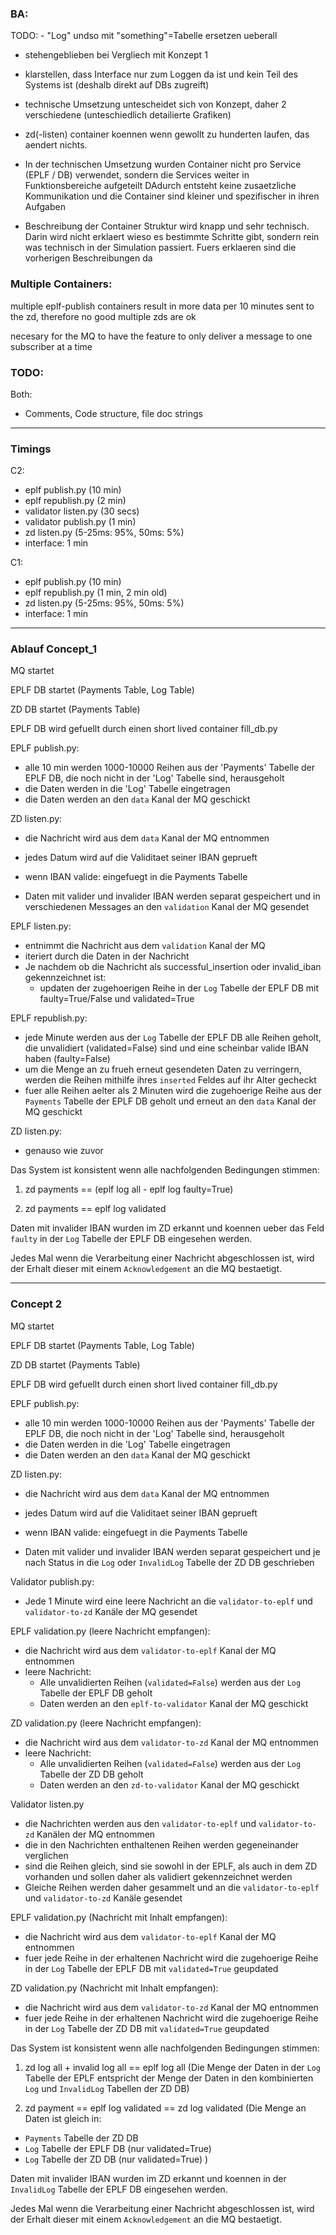 ### BA:

TODO: - "Log" undso mit "something"=Tabelle ersetzen ueberall
- stehengeblieben bei Vergliech mit Konzept 1

- klarstellen, dass Interface nur zum Loggen da ist und kein Teil des Systems ist (deshalb direkt auf DBs zugreift)

- technische Umsetzung untescheidet sich von Konzept, daher 2 verschiedene (unteschiedlich detailierte Grafiken)

- zd(-listen) container koennen wenn gewollt zu hunderten laufen, das aendert nichts.

- In der technischen Umsetzung wurden Container nicht pro Service (EPLF / DB) verwendet, sondern die Services weiter
in Funktionsbereiche aufgeteilt
DAdurch entsteht keine zusaetzliche Kommunikation und die Container sind kleiner und spezifischer in ihren Aufgaben


- Beschreibung der Container Struktur wird knapp und sehr technisch. Darin wird nicht erklaert wieso es bestimmte Schritte gibt, sondern rein was technisch in der Simulation passiert. Fuers erklaeren sind die vorherigen Beschreibungen da



### Multiple Containers:

multiple eplf-publish containers result in more data per 10 minutes sent to the zd, therefore no good
multiple zds are ok

necesary for the MQ to have the feature to only deliver a message to one subscriber at a time



### TODO:


Both:
- Comments, Code structure, file doc strings


---


### Timings

C2:
- eplf publish.py (10 min)
- eplf republish.py (2 min)
- validator listen.py (30 secs)
- validator publish.py (1 min)
- zd listen.py (5-25ms: 95%, 50ms: 5%)
- interface: 1 min


C1:
- eplf publish.py (10 min)
- eplf republish.py (1 min, 2 min old)
- zd listen.py (5-25ms: 95%, 50ms: 5%)
- interface: 1 min





---


### Ablauf Concept_1

MQ startet

EPLF DB startet (Payments Table, Log Table)

ZD DB startet (Payments Table)

EPLF DB wird gefuellt durch einen short lived container fill_db.py


EPLF publish.py:
- alle 10 min werden 1000-10000 Reihen aus der 'Payments' Tabelle der EPLF DB, die noch nicht in der 'Log' Tabelle sind, herausgeholt
- die Daten werden in die 'Log' Tabelle eingetragen
- die Daten werden an den `data` Kanal der MQ geschickt


ZD listen.py:
- die Nachricht wird aus dem `data` Kanal der MQ entnommen
- jedes Datum wird auf die Validitaet seiner IBAN geprueft

- wenn IBAN valide: eingefuegt in die Payments Tabelle
- Daten mit valider und invalider IBAN werden separat gespeichert und in verschiedenen Messages an den `validation` Kanal der MQ gesendet


EPLF listen.py:
- entnimmt die Nachricht aus dem `validation` Kanal der MQ
- iteriert durch die Daten in der Nachricht
- Je nachdem ob die Nachricht als successful_insertion oder invalid_iban gekennzeichnet ist:
	- updaten der zugehoerigen Reihe in der `Log` Tabelle der EPLF DB mit faulty=True/False und validated=True


EPLF republish.py:
- jede Minute werden aus der `Log` Tabelle der EPLF DB alle Reihen geholt, die unvalidiert (validated=False) sind und eine scheinbar valide IBAN haben (faulty=False)
- um die Menge an zu frueh erneut gesendeten Daten zu verringern, werden die Reihen mithilfe ihres `inserted` Feldes auf ihr Alter gecheckt
- fuer alle Reihen aelter als 2 Minuten wird die zugehoerige Reihe aus der `Payments` Tabelle der EPLF DB geholt und erneut an den `data` Kanal der MQ geschickt


ZD listen.py:
- genauso wie zuvor


Das System ist konsistent wenn alle nachfolgenden Bedingungen stimmen:
1. zd payments == (eplf log all - eplf log faulty=True)

2. zd payments == eplf log validated


Daten mit invalider IBAN wurden im ZD erkannt und koennen ueber das Feld `faulty` in der `Log` Tabelle der EPLF DB eingesehen werden.

Jedes Mal wenn die Verarbeitung einer Nachricht abgeschlossen ist, wird der Erhalt dieser mit einem `Acknowledgement` an die MQ bestaetigt.



---



### Concept 2

MQ startet

EPLF DB startet (Payments Table, Log Table)

ZD DB startet (Payments Table)

EPLF DB wird gefuellt durch einen short lived container fill_db.py


EPLF publish.py:
- alle 10 min werden 1000-10000 Reihen aus der 'Payments' Tabelle der EPLF DB, die noch nicht in der 'Log' Tabelle sind, herausgeholt
- die Daten werden in die 'Log' Tabelle eingetragen
- die Daten werden an den `data` Kanal der MQ geschickt



ZD listen.py:
- die Nachricht wird aus dem `data` Kanal der MQ entnommen
- jedes Datum wird auf die Validitaet seiner IBAN geprueft

- wenn IBAN valide: eingefuegt in die Payments Tabelle
- Daten mit valider und invalider IBAN werden separat gespeichert und je nach Status in die `Log` oder `InvalidLog` Tabelle der ZD DB geschrieben


Validator publish.py:
- Jede 1 Minute wird eine leere Nachricht an die `validator-to-eplf` und `validator-to-zd` Kanäle der MQ gesendet


EPLF validation.py (leere Nachricht empfangen):
- die Nachricht wird aus dem `validator-to-eplf` Kanal der MQ entnommen
- leere Nachricht:
	- Alle unvalidierten Reihen (`validated=False`) werden aus der `Log` Tabelle der EPLF DB geholt
	- Daten werden an den `eplf-to-validator` Kanal der MQ geschickt


ZD validation.py (leere Nachricht empfangen):
- die Nachricht wird aus dem `validator-to-zd` Kanal der MQ entnommen
- leere Nachricht:
	- Alle unvalidierten Reihen (`validated=False`) werden aus der `Log` Tabelle der ZD DB geholt
	- Daten werden an den `zd-to-validator` Kanal der MQ geschickt


Validator listen.py
- die Nachrichten werden aus den `validator-to-eplf` und `validator-to-zd` Kanälen der MQ entnommen
- die in den Nachrichten enthaltenen Reihen werden gegeneinander verglichen
- sind die Reihen gleich, sind sie sowohl in der EPLF, als auch in dem ZD vorhanden und sollen daher als validiert gekennzeichnet werden
- Gleiche Reihen werden daher gesammelt und an die `validator-to-eplf` und `validator-to-zd` Kanäle gesendet


EPLF validation.py (Nachricht mit Inhalt empfangen):
- die Nachricht wird aus dem `validator-to-eplf` Kanal der MQ entnommen
- fuer jede Reihe in der erhaltenen Nachricht wird die zugehoerige Reihe in der `Log` Tabelle der EPLF DB mit `validated=True` geupdated


ZD validation.py (Nachricht mit Inhalt empfangen):
- die Nachricht wird aus dem `validator-to-zd` Kanal der MQ entnommen
- fuer jede Reihe in der erhaltenen Nachricht wird die zugehoerige Reihe in der `Log` Tabelle der ZD DB mit `validated=True` geupdated


Das System ist konsistent wenn alle nachfolgenden Bedingungen stimmen:
1. zd log all + invalid log all == eplf log all
(Die Menge der Daten in der `Log` Tabelle der EPLF entspricht der Menge der Daten in den kombinierten `Log` und `InvalidLog` Tabellen der ZD DB)

2. zd payment == eplf log validated == zd log validated
(Die Menge an Daten ist gleich in:
- `Payments` Tabelle der ZD DB
- `Log` Tabelle der EPLF DB (nur validated=True)
- `Log` Tabelle der ZD DB (nur validated=True)
)

Daten mit invalider IBAN wurden im ZD erkannt und koennen in der `InvalidLog` Tabelle der EPLF DB eingesehen werden.

Jedes Mal wenn die Verarbeitung einer Nachricht abgeschlossen ist, wird der Erhalt dieser mit einem `Acknowledgement` an die MQ bestaetigt.

